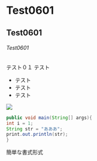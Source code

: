 # Test0601
## Test0601
###### Test0601
テスト０１
テスト
* テスト
* テスト
* テスト

![](http://imgcc.naver.jp/kaze/mission/USER/20170530/13/1085203/29/480x640xe248bb23498bdf3eaa455415.jpg)

```java
public void main(String[] args){
int i = 1;
String str = "あああ";
print.out.println(str);
}
```
簡単な書式形式
